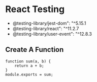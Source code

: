 # React Testing 

- @testing-library/jest-dom": "^5.15.1
- @testing-library/react": "^11.2.7
- @testing-library/user-event": "^12.8.3

## Create A Function

```
function sum(a, b) {
    return a + b;
}
module.exports = sum;

```




